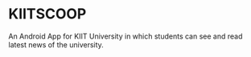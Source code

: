 # KIITSCOOP
An Android App for KIIT University in which students can see and read latest news of the university.
